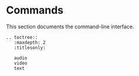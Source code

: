 # Commands

This section documents the command-line interface.

```{eval-rst}
.. toctree::
   :maxdepth: 2
   :titlesonly:
   
   audio
   video
   text
```